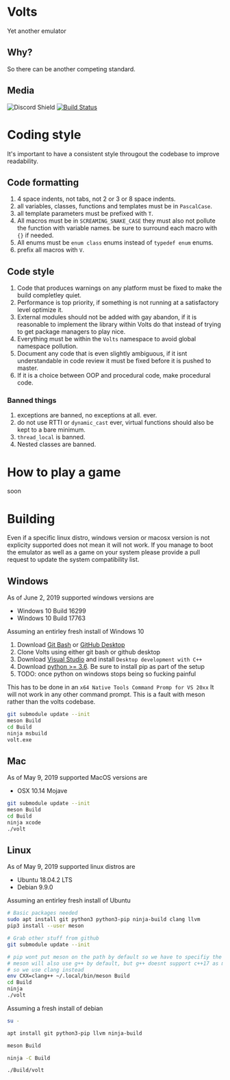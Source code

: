 # Volts
Yet another emulator

## Why?
So there can be another competing standard.

## Media
![Discord Shield](https://discordapp.com/api/guilds/578380242888949760/widget.png?style=shield)
[![Build Status](https://travis-ci.com/Apache-HB/Volts.svg?token=dPzVKgEubgtf5tzmx1NP&branch=master)](https://travis-ci.com/Apache-HB/Volts)

# Coding style

It's important to have a consistent style througout the codebase to improve readability.

## Code formatting
1. 4 space indents, not tabs, not 2 or 3 or 8 space indents.
2. all variables, classes, functions and templates must be in `PascalCase`.
3. all template parameters must be prefixed with `T`.
4. All macros must be in `SCREAMING_SNAKE_CASE` they must also not pollute the function with variable names. be sure to surround each macro with `{}` if needed.
5. All enums must be `enum class` enums instead of `typedef enum` enums.
6. prefix all macros with `V`.

## Code style
1. Code that produces warnings on any platform must be fixed to make the build completley quiet.
2. Performance is top priority, if something is not running at a satisfactory level optimize it.
3. External modules should not be added with gay abandon, if it is reasonable to implement the library within Volts do that instead of trying to get package managers to play nice.
4. Everything must be within the `Volts` namespace to avoid global namespace pollution.
5. Document any code that is even slightly ambiguous, if it isnt understandable in code review it must be fixed before it is pushed to master.
6. If it is a choice between OOP and procedural code, make procedural code.

### Banned things
1. exceptions are banned, no exceptions at all. ever.
2. do not use RTTI or `dynamic_cast` ever, virtual functions should also be kept to a bare minimum.
3. `thread_local` is banned.
4. Nested classes are banned.

# How to play a game
soon

# Building

Even if a specific linux distro, windows version or macosx version is not explicity supported does not mean it will not work.
If you manage to boot the emulator as well as a game on your system please provide a pull request to update the system compatibility list.

## Windows

As of June 2, 2019 supported windows versions are
* Windows 10 Build 16299
* Windows 10 Build 17763

Assuming an entirley fresh install of Windows 10

1. Download [Git Bash](https://git-scm/download/win) or [GitHub Desktop](https://desktop.github.com/)
2. Clone Volts using either git bash or github desktop
3. Download [Visual Studio](https://visualstudio.microsoft.com/downloads/) and install `Desktop development with C++`
4. Download [python >= 3.6](https://www.python.org/downloads/). Be sure to install pip as part of the setup
5. TODO: once python on windows stops being so fucking painful

This has to be done in an `x64 Native Tools Command Promp for VS 20xx`
It will not work in any other command prompt.
This is a fault with meson rather than the volts codebase.
```sh
git submodule update --init
meson Build
cd Build
ninja msbuild
volt.exe
```

## Mac

As of May 9, 2019 supported MacOS versions are
* OSX 10.14 Mojave

```sh
git submodule update --init
meson Build
cd Build
ninja xcode
./volt
```

## Linux

As of May 9, 2019 supported linux distros are
* Ubuntu 18.04.2 LTS
* Debian 9.9.0

Assuming an entirley fresh install of Ubuntu

```sh
# Basic packages needed
sudo apt install git python3 python3-pip ninja-build clang llvm
pip3 install --user meson

# Grab other stuff from github
git submodule update --init

# pip wont put meson on the path by default so we have to specifiy the full path
# meson will also use g++ by default, but g++ doesnt support c++17 as much as clang
# so we use clang instead
env CXX=clang++ ~/.local/bin/meson Build
cd Build
ninja
./volt
```

Assuming a fresh install of debian

```sh
su -

apt install git python3-pip llvm ninja-build

meson Build

ninja -C Build

./Build/volt
```
